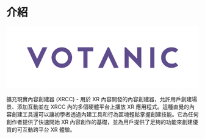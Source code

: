 # 介紹

![](/img/media/media/image1.png)

擴充現實內容創建器 (XRCC) - 用於 XR 內容開發的內容創建器，允許用戶創建場景、添加互動並在 XRCC 內的多個硬體平台上播放 XR 應用程式。這種直覺的內容創建工具還可以讓初學者透過內建工具和行為區塊輕鬆掌握創建技能。它為任何創作者提供了快速開始 XR 內容創作的基礎，並為用戶提供了足夠的功能來創建優質的可互動跨平台 XR 體驗。